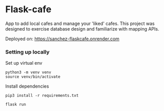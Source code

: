 # Flask-cafe

App to add local cafes and manage your 'liked' cafes.
This project was designed to exercise database design and familiarize with mapping APIs.

Deployed on: https://sanchez-flaskcafe.onrender.com

### Setting up locally

Set up virtual env

  `python3 -m venv venv`  
  `source venv/bin/activate`

Install dependencies

  `pip3 install -r requirements.txt`

  `flask run`
